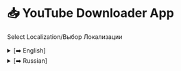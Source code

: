 # 📥 YouTube Downloader App
  Select Localization/Выбор Локализации
<details>
  
  <summary>[➡️ English]</summary>

![License](https://img.shields.io/badge/license-MIT-blue.svg)
![Python](https://img.shields.io/badge/python-3.7%2B-green.svg)
![PyQt5](https://img.shields.io/badge/PyQt5-5.15%2B-orange.svg)
![yt-dlp](https://img.shields.io/badge/yt--dlp-latest-blueviolet.svg)
  
YouTube Downloader App is a user-friendly and stylish application for downloading videos from YouTube in the desired resolution. Just paste the video link, select the quality and the folder to save, and you're good to go!

![YouTube Downloader](assets/screenshot.png)

---

## 🚀 Features

- **Download videos in various resolutions** – from 360p to the maximum available on YouTube.
- **Simple and beautiful interface** with customizable styles.
- **Folder selection for saving files**.
- **Reliability** thanks to `yt-dlp`, which bypasses most YouTube restrictions.

## 🛠️ Installation

1. Clone the repository:

   ```bash
   git clone https://github.com/teafear/Youtube_Downloader.git
   cd YouTube-Downloader-App
   ```
2. Install the dependencies:   
   ```py
   pip install -r requirements.txt
   ```
3. Run the application:
   ```py
   python main.py
   ```
   Requirements: Python 3.7+, PyQt5, yt-dlp.

## 📸 Screenshots
Application interface with a dark theme

## 🎨 CSS Styles
The application is styled with CSS for a modern look. You can change the styles to your liking in ```main.py```
```css
self.setStyleSheet("""
    QWidget { background-color: #2E3440; color: #D8DEE9; }
    QPushButton { background-color: #88C0D0; color: #2E3440; }
    QPushButton:hover { background-color: #81A1C1; }
""")
```
## 💻 Usage 
1. Paste the YouTube video link.
2. Select a folder for saving.
3. Choose the resolution and click "Download".

## 🐞 Issues and Suggestions
If you encounter a bug or have a suggestion, please create an issue on GitHub.

## 📜 License
This project is licensed under the MIT License.

⭐️ If you like this project, please give it a star and support it!
</details>
  <details>
<summary>[➡️ Russian]</summary>

![License](https://img.shields.io/badge/license-MIT-blue.svg)
![Python](https://img.shields.io/badge/python-3.7%2B-green.svg)
![PyQt5](https://img.shields.io/badge/PyQt5-5.15%2B-orange.svg)
![yt-dlp](https://img.shields.io/badge/yt--dlp-latest-blueviolet.svg)
  
Приложение YouTube Downloader - это удобное и стильное приложение для загрузки видео с YouTube в желаемом разрешении. Просто вставьте ссылку на видео, выберите качество и папку для сохранения, и вы готовы к загрузке!

![YouTube Downloader](assets/screenshot.png)

---

## 🚀 Функции

- **Скачивание видео в различных разрешениях** – от 360p до максимального доступного на YouTube.
- **Простой и красивый интерфейс с настраиваемыми стилями.**
- **Выбор папки для сохранения файлов.**.
- **Надежность* благодаря `yt-dlp`, который обходит большинство ограничений YouTube.

## 🛠️ Установка

1. Клонируйте репозиторий:

   ```bash
   git clone https://github.com/teafear/Youtube_Downloader.git
   cd YouTube-Downloader-App
   ```
2. Установите зависимости:  
   ```py
   pip install -r requirements.txt
   ```
3. Запустите приложение:
   ```py
   python main.py
   ```
   Требования: : Python 3.7+, PyQt5, yt-dlp.

## 📸 Скриншоты
Интерфейс приложения с темной темой

## 🎨 CSS стили
Приложение стилизовано с помощью CSS для современного вида. Вы можете изменить стили по своему усмотрению в ```main.py```
```css
self.setStyleSheet("""
    QWidget { background-color: #2E3440; color: #D8DEE9; }
    QPushButton { background-color: #88C0D0; color: #2E3440; }
    QPushButton:hover { background-color: #81A1C1; }
""")
```
## 💻 Использование
1. Вставьте ссылку на видео YouTube.
2. Выберите папку для сохранения.
3. Выберите разрешение и нажмите "Скачать".

## 🐞 Проблемы и Предложения
Если вы столкнулись с ошибкой или у вас есть предложение, пожалуйста, создайте проблему на GitHub.

## 📜 Лицензия
Этот проект лицензирован под MIT License.

⭐️ Если вам понравился этот проект, поставьте звезду и поддержите его!

</details>
